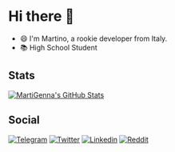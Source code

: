# Hi there 👋
- 😄 I'm Martino, a rookie developer from Italy.
- 📚 High School Student


## Stats
[![MartiGenna's GitHub Stats](https://github-readme-stats.vercel.app/api?username=MartiGenna)](https://github.com/anuraghazra/github-readme-stats)

## Social
[![Telegram](https://img.shields.io/badge/Telegram-2CA5E0?style=for-the-badge&logo=telegram&logoColor=white)](https://t.me/MartiGenna)
[![Twitter](https://img.shields.io/badge/Twitter%20-%231DA1F2.svg?&style=for-the-badge&logo=Twitter&logoColor=white)](https://twitter.com/MartiGenna)
[![Linkedin](https://img.shields.io/badge/linkedin%20-%230077B5.svg?&style=for-the-badge&logo=linkedin&logoColor=white)](https://www.linkedin.com/in/MartiGenna/)
[![Reddit](https://img.shields.io/badge/Reddit-FF4500?style=for-the-badge&logo=reddit&logoColor=white)](https://www.reddit.com/user/MartiGenna)
